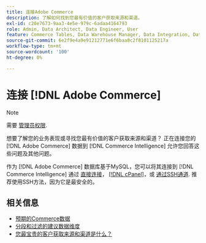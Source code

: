 ```yaml
---
title: 连接Adobe Commerce
description: 了解如何找到您最有价值的客户获取来源和渠道。
exl-id: c20e7673-9aa3-4e5e-979c-6adaa4164793
role: Admin, Data Architect, Data Engineer, User
feature: Commerce Tables, Data Warehouse Manager, Data Integration, Data Import/Export
source-git-commit: 6e2f9e4a9e91212771e6f6baa8c2f8101125217a
workflow-type: tm+mt
source-wordcount: '100'
ht-degree: 0%

---
```


# 连接 [!DNL Adobe Commerce]

>[!NOTE]
>
>需要 [管理员权限](../../../administrator/user-management/user-management.md).

想要了解您的业务表现或寻找您最有价值的客户获取来源和渠道？ 正在连接您的 [!DNL Adobe Commerce] 数据到 [!DNL Commerce Intelligence] 允许您回答这些问题及其他问题。

作为 [!DNL Adobe Commerce] 数据库基于MySQL，您可以将其连接到 [!DNL Commerce Intelligence] 通过 [直接连接](../integrations/mysql-via-a-direct-connection.md)， [[!DNL cPanel]](../integrations/mysql-via-cpanel.md)，或 [通过SSH通道](../integrations/mysql-via-ssh-tunnel.md). 推荐使用SSH方法，因为它是最安全的。

## 相关信息

* [预期的Commerce数据](../integrations/magento-data.md)
* [分段和过滤的建议数据维度](../../../best-practices/segment-filter.md)
* [您最宝贵的客户获取来源和渠道是什么？](../../analysis/most-value-source-channel.md)
